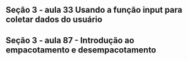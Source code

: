 ## Seção 3 - aula 33 Usando a função input para coletar dados do usuário


## Seção 3 - aula 87 - Introdução ao empacotamento e desempacotamento
